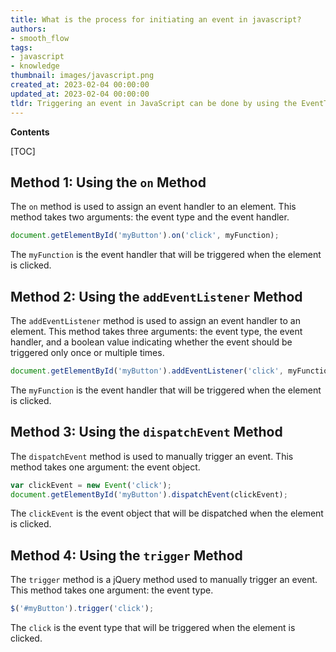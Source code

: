 ```yaml
---
title: What is the process for initiating an event in javascript?
authors:
- smooth_flow
tags:
- javascript
- knowledge
thumbnail: images/javascript.png
created_at: 2023-02-04 00:00:00
updated_at: 2023-02-04 00:00:00
tldr: Triggering an event in JavaScript can be done by using the EventTarget.dispatchEvent() method.
---
```


**Contents**

[TOC]

## Method 1: Using the `on` Method
The `on` method is used to assign an event handler to an element. This method takes two arguments: the event type and the event handler.

```javascript
document.getElementById('myButton').on('click', myFunction);
```

The `myFunction` is the event handler that will be triggered when the element is clicked.

## Method 2: Using the `addEventListener` Method
The `addEventListener` method is used to assign an event handler to an element. This method takes three arguments: the event type, the event handler, and a boolean value indicating whether the event should be triggered only once or multiple times.

```javascript
document.getElementById('myButton').addEventListener('click', myFunction, false);
```

The `myFunction` is the event handler that will be triggered when the element is clicked.

## Method 3: Using the `dispatchEvent` Method
The `dispatchEvent` method is used to manually trigger an event. This method takes one argument: the event object.

```javascript
var clickEvent = new Event('click');
document.getElementById('myButton').dispatchEvent(clickEvent);
```

The `clickEvent` is the event object that will be dispatched when the element is clicked.

## Method 4: Using the `trigger` Method
The `trigger` method is a jQuery method used to manually trigger an event. This method takes one argument: the event type.

```javascript
$('#myButton').trigger('click');
```

The `click` is the event type that will be triggered when the element is clicked.
